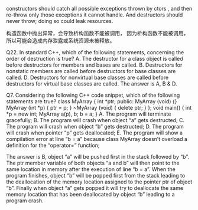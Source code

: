 
constructors should catch all possible exceptions thrown by ctors , 
and then re-throw only those exceptions it cannot handle. 
And destructors should never throw; doing so could leak resources. 

构造函数中抛出异常，会导致析构函数不能被调用， 因为析构函数不能被调用，所以可能会造成内存泄露或系统资源未被释放。

Q22. In standard C++, which of the following statements, concerning the order of destruction is true?
A. The destructor for a class object is called before destructors for members and bases are called.
B. Destructors for nonstatic members are called before destructors for base classes are called.
D. Destructors for nonvirtual base classes are called before destructors for virtual base classes are called.
The answer is A, B & D.




Q7. Considering the following C++ code snippet, which of the following statements are true?
class MyArray
{
    int *ptr;
  public: 
    MyArray (void) {}
    MyArray (int *p) { ptr = p; }
    ~MyArray (void) { delete ptr; }
};
void main()
{
   int *p = new int; 
   MyArray a(p), b;
   b = a;
}
A. The program will terminate gracefully;
B. The program will crash when object “a” gets destructed;
C. The program will crash when object “b” gets destructed;
D. The program will crash when pointer “p” gets deallocated;
E. The program will show a compilation error at line “b = a” because class MyArray doesn’t overload a definition for the “operator=” function;


The answer is B, object “a” will be pushed first in the stack followed by “b”. The ptr member variable of both objects “a and b” will then point to the same location in memory after the execution of line “b = a”. When the program finishes, object “b” will be popped first from the stack leading to the deallocation of the memory location assigned to the pointer ptr of object “b”. Finally when object “a” gets popped it will try to deallocate the same memory location that has been deallocated by object “b” leading to a program crash.
